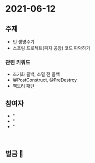 # 2021-06-12

## 주제

- 빈 생명주기
- 스프링 프로젝트(피자 공장) 코드 파악하기

### 관련 키워드
- 초기화 콜백, 소멸 전 콜백
- @PostConstruct, @PreDestroy
- 팩토리 패턴

## 참여자
- ''
- ''
- ''
  
<br/>

## 벌금 💸
